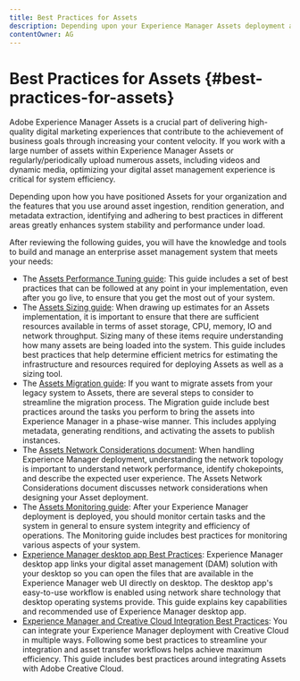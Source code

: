 ```yaml
---
title: Best Practices for Assets
description: Depending upon your Experience Manager Assets deployment and features that you use for asset ingestion, rendition generation, and metadata extraction, identifying and adhering to best practices in different areas greatly enhances system stability and performance under load.
contentOwner: AG
---
```


# Best Practices for Assets {#best-practices-for-assets}

Adobe Experience Manager Assets is a crucial part of delivering high-quality digital marketing experiences that contribute to the achievement of business goals through increasing your content velocity. If you work with a large number of assets within Experience Manager Assets or regularly/periodically upload numerous assets, including videos and dynamic media, optimizing your digital asset management experience is critical for system efficiency.

Depending upon how you have positioned Assets for your organization and the features that you use around asset ingestion, rendition generation, and metadata extraction, identifying and adhering to best practices in different areas greatly enhances system stability and performance under load.

After reviewing the following guides, you will have the knowledge and tools to build and manage an enterprise asset management system that meets your needs:

* The [Assets Performance Tuning guide](/help/assets/performance-tuning-guidelines.md): This guide includes a set of best practices that can be followed at any point in your implementation, even after you go live, to ensure that you get the most out of your system.
* The [Assets Sizing guide](/help/assets/assets-sizing-guide.md): When drawing up estimates for an Assets implementation, it is important to ensure that there are sufficient resources available in terms of asset storage, CPU, memory, IO and network throughput. Sizing many of these items require understanding how many assets are being loaded into the system. This guide includes best practices that help determine efficient metrics for estimating the infrastructure and resources required for deploying Assets as well as a sizing tool.
* The [Assets Migration guide](/help/assets/assets-migration-guide.md): If you want to migrate assets from your legacy system to Assets, there are several steps to consider to streamline the migration process. The Migration guide include best practices around the tasks you perform to bring the assets into Experience Manager in a phase-wise manner. This includes applying metadata, generating renditions, and activating the assets to publish instances.
* The [Assets Network Considerations document](/help/assets/assets-network-considerations.md): When handling Experience Manager deployment, understanding the network topology is important to understand network performance, identify chokepoints, and describe the expected user experience. The Assets Network Considerations document discusses network considerations when designing your Asset deployment.
* The [Assets Monitoring guide](/help/assets/assets-monitoring-best-practices.md): After your Experience Manager deployment is deployed, you should monitor certain tasks and the system in general to ensure system integrity and efficiency of operations. The Monitoring guide includes best practices for monitoring various aspects of your system.
* [Experience Manager desktop app Best Practices](https://helpx.adobe.com/experience-manager/desktop-app/aem-desktop-app-best-practices.html): Experience Manager desktop app links your digital asset management (DAM) solution with your desktop so you can open the files that are available in the Experience Manager web UI directly on desktop. The desktop app's easy-to-use workflow is enabled using network share technology that desktop operating systems provide. This guide explains key capabilities and recommended use of Experience Manager desktop app.
* [Experience Manager and Creative Cloud Integration Best Practices](/help/assets/aem-cc-integration-best-practices.md): You can integrate your Experience Manager deployment with Creative Cloud in multiple ways. Following some best practices to streamline your integration and asset transfer workflows helps achieve maximum efficiency. This guide includes best practices around integrating Assets with Adobe Creative Cloud.
